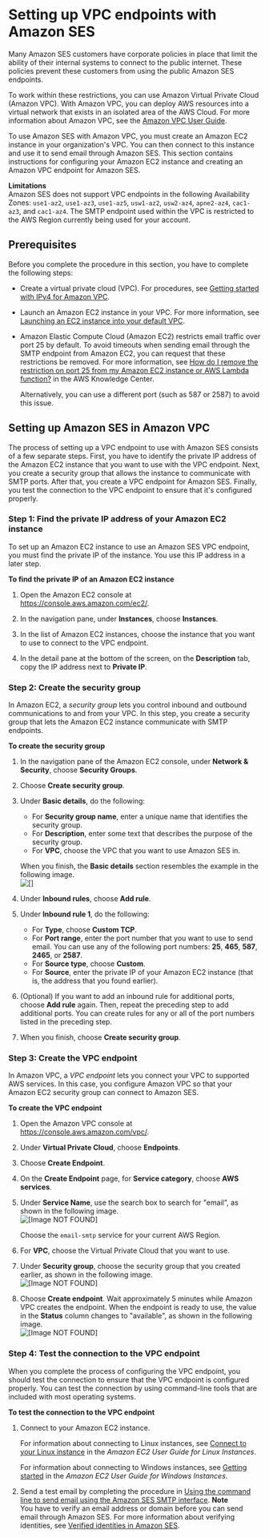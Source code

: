 # Setting up VPC endpoints with Amazon SES<a name="send-email-set-up-vpc-endpoints"></a>

Many Amazon SES customers have corporate policies in place that limit the ability of their internal systems to connect to the public internet\. These policies prevent these customers from using the public Amazon SES endpoints\.

To work within these restrictions, you can use Amazon Virtual Private Cloud \(Amazon VPC\)\. With Amazon VPC, you can deploy AWS resources into a virtual network that exists in an isolated area of the AWS Cloud\. For more information about Amazon VPC, see the [Amazon VPC User Guide](https://docs.aws.amazon.com/vpc/latest/userguide/)\.

To use Amazon SES with Amazon VPC, you must create an Amazon EC2 instance in your organization's VPC\. You can then connect to this instance and use it to send email through Amazon SES\. This section contains instructions for configuring your Amazon EC2 instance and creating an Amazon VPC endpoint for Amazon SES\.

**Limitations**  
Amazon SES does not support VPC endpoints in the following Availability Zones: `use1-az2`, `use1-az3`, `use1-az5`, `usw1-az2`, `usw2-az4`, `apne2-az4`, `cac1-az3`, and `cac1-az4`\.
The SMTP endpoint used within the VPC is restricted to the AWS Region currently being used for your account\.

## Prerequisites<a name="send-email-set-up-vpc-endpoints-prereqs"></a>

Before you complete the procedure in this section, you have to complete the following steps:
+ Create a virtual private cloud \(VPC\)\. For procedures, see [Getting started with IPv4 for Amazon VPC](https://docs.aws.amazon.com/vpc/latest/userguide/getting-started-ipv4.html)\. 
+ Launch an Amazon EC2 instance in your VPC\. For more information, see [Launching an EC2 instance into your default VPC](https://docs.aws.amazon.com/vpc/latest/userguide/default-vpc.html#launching-into)\.
+ Amazon Elastic Compute Cloud \(Amazon EC2\) restricts email traffic over port 25 by default\. To avoid timeouts when sending email through the SMTP endpoint from Amazon EC2, you can request that these restrictions be removed\. For more information, see [How do I remove the restriction on port 25 from my Amazon EC2 instance or AWS Lambda function?](https://aws.amazon.com/premiumsupport/knowledge-center/ec2-port-25-throttle/) in the AWS Knowledge Center\.

  Alternatively, you can use a different port \(such as 587 or 2587\) to avoid this issue\.

## Setting up Amazon SES in Amazon VPC<a name="send-email-set-up-vpc-endpoints-procedure"></a>

The process of setting up a VPC endpoint to use with Amazon SES consists of a few separate steps\. First, you have to identify the private IP address of the Amazon EC2 instance that you want to use with the VPC endpoint\. Next, you create a security group that allows the instance to communicate with SMTP ports\. After that, you create a VPC endpoint for Amazon SES\. Finally, you test the connection to the VPC endpoint to ensure that it's configured properly\.

### Step 1: Find the private IP address of your Amazon EC2 instance<a name="send-email-set-up-vpc-endpoints-procedure-step-1"></a>

To set up an Amazon EC2 instance to use an Amazon SES VPC endpoint, you must find the private IP of the instance\. You use this IP address in a later step\.

**To find the private IP of an Amazon EC2 instance**

1. Open the Amazon EC2 console at [https://console\.aws\.amazon\.com/ec2/](https://console.aws.amazon.com/ec2/)\.

1. In the navigation pane, under **Instances**, choose **Instances**\.

1. In the list of Amazon EC2 instances, choose the instance that you want to use to connect to the VPC endpoint\.

1. In the detail pane at the bottom of the screen, on the **Description** tab, copy the IP address next to **Private IP**\.

### Step 2: Create the security group<a name="send-email-set-up-vpc-endpoints-procedure-step-2"></a>

In Amazon EC2, a *security group* lets you control inbound and outbound communications to and from your VPC\. In this step, you create a security group that lets the Amazon EC2 instance communicate with SMTP endpoints\.

**To create the security group**

1. In the navigation pane of the Amazon EC2 console, under **Network & Security**, choose **Security Groups**\.

1. Choose **Create security group**\.

1. Under **Basic details**, do the following:
   + For **Security group name**, enter a unique name that identifies the security group\. 
   + For **Description**, enter some text that describes the purpose of the security group\. 
   + For **VPC**, choose the VPC that you want to use Amazon SES in\.

   When you finish, the **Basic details** section resembles the example in the following image\.  
![\[\]](http://docs.aws.amazon.com/ses/latest/dg/images/send-email-set-up-vpc-endpoint-1.png)

1. Under **Inbound rules**, choose **Add rule**\. 

1. Under **Inbound rule 1**, do the following:
   + For **Type**, choose **Custom TCP**\.
   + For **Port range**, enter the port number that you want to use to send email\. You can use any of the following port numbers: **25**, **465**, **587**, **2465**, or **2587**\.
   + For **Source type**, choose **Custom**\.
   + For **Source**, enter the private IP of your Amazon EC2 instance \(that is, the address that you found earlier\)\.

1. \(Optional\) If you want to add an inbound rule for additional ports, choose **Add rule** again\. Then, repeat the preceding step to add additional ports\. You can create rules for any or all of the port numbers listed in the preceding step\.

1. When you finish, choose **Create security group**\.

### Step 3: Create the VPC endpoint<a name="send-email-set-up-vpc-endpoints-procedure-step-3"></a>

In Amazon VPC, a *VPC endpoint* lets you connect your VPC to supported AWS services\. In this case, you configure Amazon VPC so that your Amazon EC2 security group can connect to Amazon SES\.

**To create the VPC endpoint**

1. Open the Amazon VPC console at [https://console\.aws\.amazon\.com/vpc/](https://console.aws.amazon.com/vpc/)\.

1. Under **Virtual Private Cloud**, choose **Endpoints**\.

1. Choose **Create Endpoint**\.

1. On the **Create Endpoint** page, for **Service category**, choose **AWS services**\.

1. Under **Service Name**, use the search box to search for "email", as shown in the following image\.  
![\[Image NOT FOUND\]](http://docs.aws.amazon.com/ses/latest/dg/images/send-email-set-up-vpc-endpoint-3.png)

   Choose the `email-smtp` service for your current AWS Region\. 

1. For **VPC**, choose the Virtual Private Cloud that you want to use\.

1. Under **Security group**, choose the security group that you created earlier, as shown in the following image\.  
![\[Image NOT FOUND\]](http://docs.aws.amazon.com/ses/latest/dg/images/send-email-set-up-vpc-endpoint-4.png)

1. Choose **Create endpoint**\. Wait approximately 5 minutes while Amazon VPC creates the endpoint\. When the endpoint is ready to use, the value in the **Status** column changes to "available", as shown in the following image\.  
![\[Image NOT FOUND\]](http://docs.aws.amazon.com/ses/latest/dg/images/send-email-set-up-vpc-endpoint-5.png)

### Step 4: Test the connection to the VPC endpoint<a name="send-email-set-up-vpc-endpoints-procedure-step-4"></a>

When you complete the process of configuring the VPC endpoint, you should test the connection to ensure that the VPC endpoint is configured properly\. You can test the connection by using command\-line tools that are included with most operating systems\.

**To test the connection to the VPC endpoint**

1. Connect to your Amazon EC2 instance\. 

   For information about connecting to Linux instances, see [Connect to your Linux instance](https://docs.aws.amazon.com/AWSEC2/latest/UserGuide/AccessingInstances.html) in the *Amazon EC2 User Guide for Linux Instances*\. 

   For information about connecting to Windows instances, see [Getting started](https://docs.aws.amazon.com/AWSEC2/latest/WindowsGuide/EC2_GetStarted.html#ec2-connect-to-instance-windows) in the *Amazon EC2 User Guide for Windows Instances*\.

1. Send a test email by completing the procedure in [Using the command line to send email using the Amazon SES SMTP interface](send-email-smtp-client-command-line.md#send-email-using-openssl)\.
**Note**  
You have to verify an email address or domain before you can send email through Amazon SES\. For more information about verifying identities, see [Verified identities in Amazon SES](verify-addresses-and-domains.md)\.